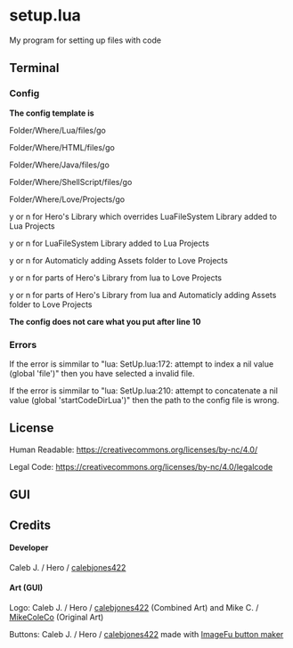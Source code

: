 # setup.lua
My program for setting up files with code

## Terminal

### Config

**The config template is**

Folder/Where/Lua/files/go

Folder/Where/HTML/files/go

Folder/Where/Java/files/go

Folder/Where/ShellScript/files/go

Folder/Where/Love/Projects/go

y or n for Hero's Library which overrides LuaFileSystem Library added to Lua Projects

y or n for LuaFileSystem Library added to Lua Projects

y or n for Automaticly adding Assets folder to Love Projects

y or n for parts of Hero's Library from lua to Love Projects

y or n for parts of Hero's Library from lua and Automaticly adding Assets folder to Love Projects

**The config does not care what you put after line 10**

### Errors

If the error is simmilar to "lua: SetUp.lua:172: attempt to index a nil value (global 'file')" then you have selected a invalid file.

If the error is simmilar to "lua: SetUp.lua:210: attempt to concatenate a nil value (global 'startCodeDirLua')" then the path to the config file is wrong.

## License

Human Readable: https://creativecommons.org/licenses/by-nc/4.0/

Legal Code: https://creativecommons.org/licenses/by-nc/4.0/legalcode

## GUI

## Credits

#### Developer

Caleb J. / Hero / [calebjones422](https://github.com/calebjones422 "Github")

#### Art (GUI)

Logo: Caleb J. / Hero / [calebjones422](https://github.com/calebjones422 "Github") (Combined Art) and Mike C. / [MikeColeCo](https://github.com/MikeColeCo "Github") (Original Art)

Buttons: Caleb J. / Hero / [calebjones422](https://github.com/calebjones422 "Github") made with [ImageFu button maker](https://www.imagefu.com/create/button)
